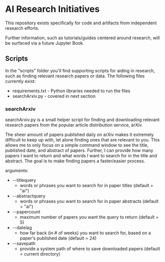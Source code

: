 # AI Research Initiatives

This repository exists specifically for code and artifacts from independent research efforts. 

Further information, such as tutorials/guides centered around research, will be surfaced via a future Jupyter Book. 

## Scripts

In the "scripts" folder you'll find supporting scripts for aiding in research, such as finding relevant research papers or data. The following files currently exist: 

* requirements.txt - Python libraries needed to run the files
* searchArxiv.py - covered in next section

### searchArxiv

searchArxiv.py is a small helper script for finding and downloading relevant research papers from the popular article distribution service, arXiv.

The sheer amount of papers published daily on arXiv makes it extremely difficult to keep up with, let alone finding ones that are relevant to you. This allows me to only focus on a simple command window to see the title, published date, and abstract of papers. Further, I can provide how many papers I want to return and what words I want to search for in the title and abstract. The goal is to make finding papers a faster/easier process.

arguments:
* --titlequery
  * words or phrases you want to search for in paper titles (default = "ai")
* --abstractquery
  * words or phrases you want to search for in paper abstracts (default = "ai")
* --papercount
  * maximum number of papers you want the query to return (default = 5)
* --datelag
  * how far back (in # of weeks) you want to search for, based on a paper's published date (default = 24)
* --savepath
  * provide a system path of where to save downloaded papers (default = current directory)
